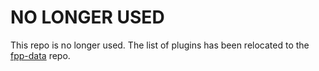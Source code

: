 # NO LONGER USED

This repo is no longer used. The list of plugins has been relocated to the 
[fpp-data](https://github.com/FalconChristmas/fpp-data/blob/master/pluginList.json) repo.
